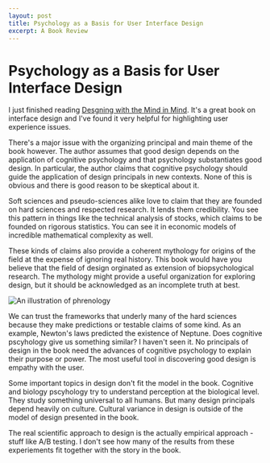 ```yaml
---
layout: post
title: Psychology as a Basis for User Interface Design
excerpt: A Book Review
---
```


# Psychology as a Basis for User Interface Design

I just finished reading [Desgning with the Mind in Mind](http://www.amazon.com/Designing-Mind-Simple-Understanding-Interface/dp/012375030X). It's a great book on interface design and I've found it very helpful for highlighting user experience issues. 

There's a major issue with the organizing principal and main theme of the book however. The author assumes that good design depends on the application of cognitive psychology and that psychology substantiates good design. In particular, the author claims that cognitive psychology should guide the application of design principals in new contexts. None of this is obvious and there is good reason to be skeptical about it.

Soft sciences and pseudo-sciences alike love to claim that they are founded on hard sciences and respected research. It lends them credibility. You see this pattern in things like the technical analysis of stocks, which claims to be founded on rigorous statistics. You can see it in  economic models of incredible mathematical complexity as well.

These kinds of claims also provide a coherent mythology for origins of the field at the expense of ignoring real history. This book would have you believe that the field of design orginated as extension of biopsychological research. The mythology might provide a useful organization for exploring design, but it should be acknowledged as an incomplete truth at best.  


![An illustration of phrenology](https://upload.wikimedia.org/wikipedia/commons/b/b1/Phrenologie1_%2887k_edited%29.jpg "We always want explainations for things")

We can trust the frameworks that underly many of the hard sciences because they make predictions or testable claims of some kind. As an example, Newton's laws predicted the existence of Neptune. Does cognitive pscyhology give us something similar? I haven't seen it. No principals of design in the book need the advances of cognitive psychology to explain their purpose or power. The most useful tool in discovering good design is empathy with the user.   

Some important topics in design don't fit the model in the book. Cognitive and biology pscyhology try to understand perception at the biological level. They study something universal to all humans. But many design principals depend heavily on culture. Cultural variance in design is outside of the model of design presented in the book.

The real scientific approach to design is the actually empirical approach - stuff like A/B testing. I don't see how many of the results from these experiements fit together with the story in the book. 
